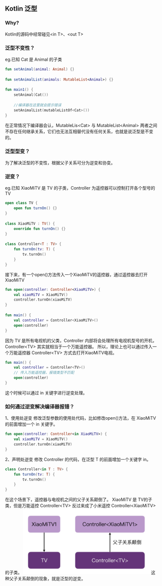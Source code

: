 ## Kotlin 泛型

### Why?
Kotlin的源码中经常碰见\<in T\>、\<out T\>

### 泛型不变性？
eg.已知 Cat 是 Animal 的子类
```kotlin
fun setAnimal(animal: Animal) {}

fun setAnimalList(animals: MutableList<Animal>) {}

fun main1() {
    setAnimal(Cat())

    //编译器在这里就会提示错误
    setAnimalList(mutableListOf<Cat>())
}
```
在正常情况下编译器会认，MutableLis\<Cat\> 与 MutableList\<Animal\> 两者之间不存在任何继承关系，它们也无法互相替代没有任何关系，也就是说泛型是不变的。

### 泛型型变？
为了解决泛型的不变性，根据父子关系可分为逆变和协变。

### 逆变？
eg.已知 XiaoMiTV 是 TV 的子类，Controller 为遥控器可以控制打开各个型号的TV
```kotlin
open class TV {
    open fun turnOn() {}
}

class XiaoMiTV : TV() {
    override fun turnOn() {}
}

class Controller<T : TV> {
    fun turnOn(tv: T) {
        tv.turnOn()
    }
}
```
接下来，有一个open()方法传入一个XiaoMiTV的遥控器，通过遥控器去打开XiaoMiTV
```kotlin
fun open(controller: Controller<XiaoMiTV>) {
    val xiaoMiTV = XiaoMiTV()
    controller.turnOn(xiaoMiTV)
}

fun main() {
    val controller = Controller<XiaoMiTV>()
    open(controller)
}
```
因为 TV 是所有电视机的父类，Controller 内部将会处理所有电视机型号的开机，Controller\<TV\> 其实就相当于一个万能遥控器。
所以，理论上也可以通过传入一个万能遥控器 Controller\<TV\> 方式去打开XiaoMiTV电视。
```kotlin
fun main() {
    val controller = Controller<TV>()
    // 传入万能遥控器，报错类型不匹配
    open(controller)
}
```
这个时候可以通过 in 关键字进行逆变处理。

### 如何通过逆变解决编译器报错？
1、使用处逆变
修改泛型参数的使用处代码，比如修改open()方法，在 XiaoMiTV 的前面增加一个 in 关键字。
```kotlin
fun open(controller: Controller<in XiaoMiTV>) {
    val xiaoMiTV = XiaoMiTV()
    controller.turnOn(xiaoMiTV)
}
```
2、声明处逆变
修改 Controller 的代码，在泛型 T 的前面增加一个关键字 in。
```kotlin
class Controller<in T : TV> {
    fun turnOn(tv: T) {
        tv.turnOn()
    }
}
```
在这个场景下，遥控器与电视机之间的父子关系颠倒了。
XiaoMiTV 是 TV的子类，但是万能遥控 Controller\<TV\> 反过来成了小米遥控 Controller\<XiaoMiTV\>的子类。
![](data1.png)
这种父子关系颠倒的现象，就是泛型的逆变。